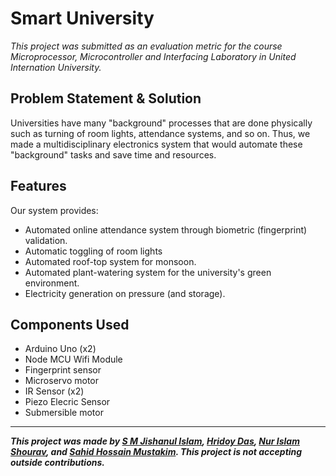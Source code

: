 # Smart University

*This project was submitted as an evaluation metric for the course Microprocessor, Microcontroller and Interfacing Laboratory in United Internation University.*

## Problem Statement & Solution

Universities have many "background" processes that are done physically such as turning of room lights, attendance systems, and so on. Thus, we made a multidisciplinary electronics system that would automate these "background" tasks and save time and resources.

## Features

Our system provides:
- Automated online attendance system through biometric (fingerprint) validation.
- Automatic toggling of room lights
- Automated roof-top system for monsoon.
- Automated plant-watering system for the university's green environment.
- Electricity generation on pressure (and storage).

## Components Used

- Arduino Uno (x2)
- Node MCU Wifi Module
- Fingerprint sensor
- Microservo motor
- IR Sensor (x2)
- Piezo Elecric Sensor
- Submersible motor

<hr>


***This project was made by [S M Jishanul Islam](https://github.com/S-M-J-I/), [Hridoy Das](https://github.com/hridoy1000), [Nur Islam Shourav](https://github.com/NI-Shourav), and [Sahid Hossain Mustakim](https://github.com/sratul35). This project is not accepting outside contributions.***

